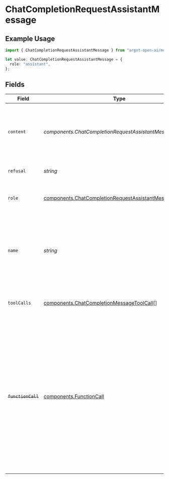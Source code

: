 # ChatCompletionRequestAssistantMessage

## Example Usage

```typescript
import { ChatCompletionRequestAssistantMessage } from "argot-open-ai/models/components";

let value: ChatCompletionRequestAssistantMessage = {
  role: "assistant",
};
```

## Fields

| Field                                                                                                                                                                                                                                                    | Type                                                                                                                                                                                                                                                     | Required                                                                                                                                                                                                                                                 | Description                                                                                                                                                                                                                                              |
| -------------------------------------------------------------------------------------------------------------------------------------------------------------------------------------------------------------------------------------------------------- | -------------------------------------------------------------------------------------------------------------------------------------------------------------------------------------------------------------------------------------------------------- | -------------------------------------------------------------------------------------------------------------------------------------------------------------------------------------------------------------------------------------------------------- | -------------------------------------------------------------------------------------------------------------------------------------------------------------------------------------------------------------------------------------------------------- |
| `content`                                                                                                                                                                                                                                                | *components.ChatCompletionRequestAssistantMessageContent*                                                                                                                                                                                                | :heavy_minus_sign:                                                                                                                                                                                                                                       | The contents of the assistant message. Required unless `tool_calls` or `function_call` is specified.<br/>                                                                                                                                                |
| `refusal`                                                                                                                                                                                                                                                | *string*                                                                                                                                                                                                                                                 | :heavy_minus_sign:                                                                                                                                                                                                                                       | The refusal message by the assistant.                                                                                                                                                                                                                    |
| `role`                                                                                                                                                                                                                                                   | [components.ChatCompletionRequestAssistantMessageRole](../../models/components/chatcompletionrequestassistantmessagerole.md)                                                                                                                             | :heavy_check_mark:                                                                                                                                                                                                                                       | The role of the messages author, in this case `assistant`.                                                                                                                                                                                               |
| `name`                                                                                                                                                                                                                                                   | *string*                                                                                                                                                                                                                                                 | :heavy_minus_sign:                                                                                                                                                                                                                                       | An optional name for the participant. Provides the model information to differentiate between participants of the same role.                                                                                                                             |
| `toolCalls`                                                                                                                                                                                                                                              | [components.ChatCompletionMessageToolCall](../../models/components/chatcompletionmessagetoolcall.md)[]                                                                                                                                                   | :heavy_minus_sign:                                                                                                                                                                                                                                       | The tool calls generated by the model, such as function calls.                                                                                                                                                                                           |
| ~~`functionCall`~~                                                                                                                                                                                                                                       | [components.FunctionCall](../../models/components/functioncall.md)                                                                                                                                                                                       | :heavy_minus_sign:                                                                                                                                                                                                                                       | : warning: ** DEPRECATED **: This will be removed in a future release, please migrate away from it as soon as possible.<br/><br/>Deprecated and replaced by `tool_calls`. The name and arguments of a function that should be called, as generated by the model. |